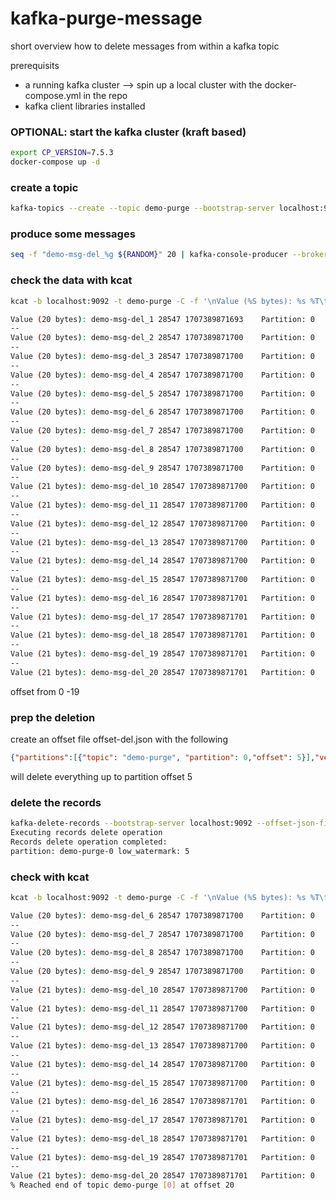 # kafka-purge-message

short overview how to delete messages from within a kafka topic

prerequisits

* a running kafka cluster --> spin up a local cluster with the docker-compose.yml in the repo
* kafka client libraries installed

### OPTIONAL: start the kafka cluster (kraft based)

```bash
export CP_VERSION=7.5.3
docker-compose up -d
```

### create a topic

```bash
kafka-topics --create --topic demo-purge --bootstrap-server localhost:9092 --replication-factor 1 --partitions 1
```

### produce some messages

```bash
seq -f "demo-msg-del_%g ${RANDOM}" 20 | kafka-console-producer --broker-list localhost:9092 --topic demo-purge
```


### check the data with kcat


```bash
kcat -b localhost:9092 -t demo-purge -C -f '\nValue (%S bytes): %s %T\tPartition: %p\tOffset: %o\n--'

Value (20 bytes): demo-msg-del_1 28547 1707389871693	Partition: 0	Offset: 0
--
Value (20 bytes): demo-msg-del_2 28547 1707389871700	Partition: 0	Offset: 1
--
Value (20 bytes): demo-msg-del_3 28547 1707389871700	Partition: 0	Offset: 2
--
Value (20 bytes): demo-msg-del_4 28547 1707389871700	Partition: 0	Offset: 3
--
Value (20 bytes): demo-msg-del_5 28547 1707389871700	Partition: 0	Offset: 4
--
Value (20 bytes): demo-msg-del_6 28547 1707389871700	Partition: 0	Offset: 5
--
Value (20 bytes): demo-msg-del_7 28547 1707389871700	Partition: 0	Offset: 6
--
Value (20 bytes): demo-msg-del_8 28547 1707389871700	Partition: 0	Offset: 7
--
Value (20 bytes): demo-msg-del_9 28547 1707389871700	Partition: 0	Offset: 8
--
Value (21 bytes): demo-msg-del_10 28547 1707389871700	Partition: 0	Offset: 9
--
Value (21 bytes): demo-msg-del_11 28547 1707389871700	Partition: 0	Offset: 10
--
Value (21 bytes): demo-msg-del_12 28547 1707389871700	Partition: 0	Offset: 11
--
Value (21 bytes): demo-msg-del_13 28547 1707389871700	Partition: 0	Offset: 12
--
Value (21 bytes): demo-msg-del_14 28547 1707389871700	Partition: 0	Offset: 13
--
Value (21 bytes): demo-msg-del_15 28547 1707389871700	Partition: 0	Offset: 14
--
Value (21 bytes): demo-msg-del_16 28547 1707389871701	Partition: 0	Offset: 15
--
Value (21 bytes): demo-msg-del_17 28547 1707389871701	Partition: 0	Offset: 16
--
Value (21 bytes): demo-msg-del_18 28547 1707389871701	Partition: 0	Offset: 17
--
Value (21 bytes): demo-msg-del_19 28547 1707389871701	Partition: 0	Offset: 18
--
Value (21 bytes): demo-msg-del_20 28547 1707389871701	Partition: 0	Offset: 19
```

offset from 0 -19

### prep the deletion

create an offset file offset-del.json with the following


```json
{"partitions":[{"topic": "demo-purge", "partition": 0,"offset": 5}],"version":1}
```

will delete everything up to partition offset 5

### delete the records

```bash
kafka-delete-records --bootstrap-server localhost:9092 --offset-json-file offset-del.json
Executing records delete operation
Records delete operation completed:
partition: demo-purge-0	low_watermark: 5
```

### check with kcat

```bash
kcat -b localhost:9092 -t demo-purge -C -f '\nValue (%S bytes): %s %T\tPartition: %p\tOffset: %o\n--'

Value (20 bytes): demo-msg-del_6 28547 1707389871700	Partition: 0	Offset: 5
--
Value (20 bytes): demo-msg-del_7 28547 1707389871700	Partition: 0	Offset: 6
--
Value (20 bytes): demo-msg-del_8 28547 1707389871700	Partition: 0	Offset: 7
--
Value (20 bytes): demo-msg-del_9 28547 1707389871700	Partition: 0	Offset: 8
--
Value (21 bytes): demo-msg-del_10 28547 1707389871700	Partition: 0	Offset: 9
--
Value (21 bytes): demo-msg-del_11 28547 1707389871700	Partition: 0	Offset: 10
--
Value (21 bytes): demo-msg-del_12 28547 1707389871700	Partition: 0	Offset: 11
--
Value (21 bytes): demo-msg-del_13 28547 1707389871700	Partition: 0	Offset: 12
--
Value (21 bytes): demo-msg-del_14 28547 1707389871700	Partition: 0	Offset: 13
--
Value (21 bytes): demo-msg-del_15 28547 1707389871700	Partition: 0	Offset: 14
--
Value (21 bytes): demo-msg-del_16 28547 1707389871701	Partition: 0	Offset: 15
--
Value (21 bytes): demo-msg-del_17 28547 1707389871701	Partition: 0	Offset: 16
--
Value (21 bytes): demo-msg-del_18 28547 1707389871701	Partition: 0	Offset: 17
--
Value (21 bytes): demo-msg-del_19 28547 1707389871701	Partition: 0	Offset: 18
--
Value (21 bytes): demo-msg-del_20 28547 1707389871701	Partition: 0	Offset: 19
% Reached end of topic demo-purge [0] at offset 20
```